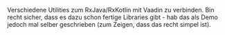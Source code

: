 Verschiedene Utilities zum RxJava/RxKotlin mit Vaadin zu verbinden. Bin recht sicher, dass es dazu schon fertige
Libraries gibt - hab das als Demo jedoch mal selber geschrieben (zum Zeigen, dass das recht simpel ist).